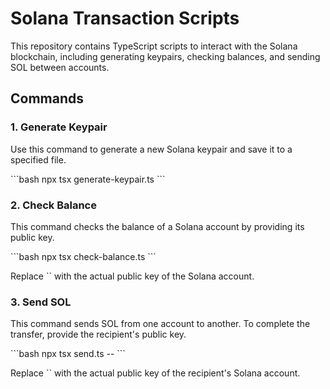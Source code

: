 # Solana Transaction Scripts

This repository contains TypeScript scripts to interact with the Solana blockchain, including generating keypairs, checking balances, and sending SOL between accounts.

## Commands

### 1. Generate Keypair

Use this command to generate a new Solana keypair and save it to a specified file.

\`\`\`bash
npx tsx generate-keypair.ts
\`\`\`

### 2. Check Balance

This command checks the balance of a Solana account by providing its public key.

\`\`\`bash
npx tsx check-balance.ts <public-key>
\`\`\`

Replace \`<public-key>\` with the actual public key of the Solana account.

### 3. Send SOL

This command sends SOL from one account to another. To complete the transfer, provide the recipient's public key.

\`\`\`bash
npx tsx send.ts -- <recipient-public-key>
\`\`\`

Replace \`<recipient-public-key>\` with the actual public key of the recipient's Solana account.

